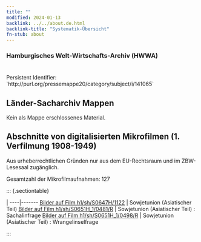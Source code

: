 ```yaml
---
title: ""
modified: 2024-01-13
backlink: ../../about.de.html
backlink-title: "Systematik-Übersicht"
fn-stub: about
---
```


### Hamburgisches Welt-Wirtschafts-Archiv (HWWA)

# 

<div class="hint">Persistent Identifier: `http://purl.org/pressemappe20/category/subject/i/141065`</div>







## Länder-Sacharchiv Mappen





Kein als Mappe erschlossenes Material.



<a id="filmsections" />

## Abschnitte von digitalisierten Mikrofilmen (1. Verfilmung 1908-1949)

<p>Aus urheberrechtlichen Gründen nur aus dem EU-Rechtsraum und im ZBW-Lesesaal zugänglich.</p>


<p>Gesamtzahl der Mikrofilmaufnahmen: 127</p>





::: {.sectiontable}

 | 
----|-------
<a class="btn" href="https://pm20.zbw.eu/film/h1/sh/S0647H/1122" rel="nofollow">Bilder auf Film h1/sh/S0647H/1122</a> | Sowjetunion (Asiatischer Teil)
<a class="btn" href="https://pm20.zbw.eu/film/h1/sh/S0651H_1/0481/R" rel="nofollow">Bilder auf Film h1/sh/S0651H_1/0481/R</a> | Sowjetunion (Asiatischer Teil) : Sachalinfrage
<a class="btn" href="https://pm20.zbw.eu/film/h1/sh/S0651H_1/0498/R" rel="nofollow">Bilder auf Film h1/sh/S0651H_1/0498/R</a> | Sowjetunion (Asiatischer Teil) : Wrangelinselfrage


:::
















